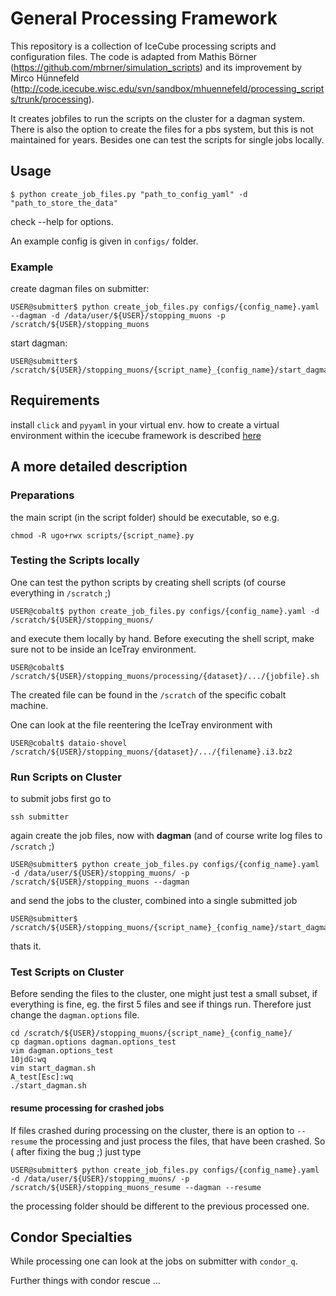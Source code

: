 # General Processing Framework

This repository is a collection of IceCube processing scripts and configuration files.
The code is adapted from Mathis Börner (https://github.com/mbrner/simulation_scripts)
and its improvement by Mirco Hünnefeld (http://code.icecube.wisc.edu/svn/sandbox/mhuennefeld/processing_scripts/trunk/processing).

It creates jobfiles to run the scripts on the cluster for a dagman system.
There is also the option to create the files for a pbs system, but this is not maintained for years.
Besides one can test the scripts for single jobs locally.

## Usage

```
$ python create_job_files.py "path_to_config_yaml" -d "path_to_store_the_data"
```

check --help for options.

An example config is given in `configs/` folder.

### Example

create dagman files on submitter:
```
USER@submitter$ python create_job_files.py configs/{config_name}.yaml --dagman -d /data/user/${USER}/stopping_muons -p /scratch/${USER}/stopping_muons
```

start dagman:
```
USER@submitter$ /scratch/${USER}/stopping_muons/{script_name}_{config_name}/start_dagman.sh
```

## Requirements

install `click` and `pyyaml` in your virtual env.
how to create a virtual environment within the icecube framework is described [here](https://hackmd.e5.physik.tu-dortmund.de/7KDpq1uFReqR0IPP_KvMog)

## A more detailed description

### Preparations

the main script (in the script folder) should be executable, so e.g.
```
chmod -R ugo+rwx scripts/{script_name}.py
```

### Testing the Scripts locally

One can test the python scripts by creating shell scripts
(of course everything in `/scratch` ;)
```
USER@cobalt$ python create_job_files.py configs/{config_name}.yaml -d /scratch/${USER}/stopping_muons/
```
and execute them locally by hand.
Before executing the shell script, make sure not to be inside an IceTray environment.
```
USER@cobalt$ /scratch/${USER}/stopping_muons/processing/{dataset}/.../{jobfile}.sh
```
The created file can be found in the `/scratch` of the specific cobalt machine.

One can look at the file reentering the IceTray environment with 
```
USER@cobalt$ dataio-shovel /scratch/${USER}/stopping_muons/{dataset}/.../{filename}.i3.bz2
```

### Run Scripts on Cluster

to submit jobs first go to 
```
ssh submitter
```
again create the job files, now with __dagman__ (and of course write log files to `/scratch` ;)
```
USER@submitter$ python create_job_files.py configs/{config_name}.yaml -d /data/user/${USER}/stopping_muons/ -p /scratch/${USER}/stopping_muons --dagman
```
and send the jobs to the cluster, combined into a single submitted job
```
USER@submitter$ /scratch/${USER}/stopping_muons/{script_name}_{config_name}/start_dagman.sh
```
thats it.

### Test Scripts on Cluster

Before sending the files to the cluster, one might just test a small subset, if everything is fine, eg. the first 5 files and see if things run. Therefore just change the `dagman.options` file.
```
cd /scratch/${USER}/stopping_muons/{script_name}_{config_name}/
cp dagman.options dagman.options_test
vim dagman.options_test
10jdG:wq
vim start_dagman.sh
A_test[Esc]:wq
./start_dagman.sh
```
#### resume processing for crashed jobs

If files crashed during processing on the cluster, there is an option to `--resume` the processing and just process the files, that have been crashed.
So ( after fixing the bug ;) just type
```
USER@submitter$ python create_job_files.py configs/{config_name}.yaml -d /data/user/${USER}/stopping_muons/ -p /scratch/${USER}/stopping_muons_resume --dagman --resume
```
the processing folder should be different to the previous processed one.

## Condor Specialties

While processing one can look at the jobs on submitter with `condor_q`.

Further things with condor rescue ...